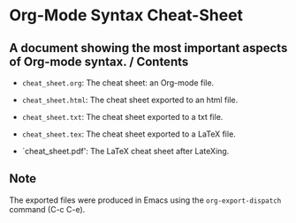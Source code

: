 Org-Mode Syntax Cheat-Sheet
===========================

A document showing the most important aspects of Org-mode syntax.
/
Contents
---------

* `cheat_sheet.org`: The cheat sheet: an Org-mode file.

* `cheat_sheet.html`: The cheat sheet exported to an html file.

* `cheat_sheet.txt`: The cheat sheet exported to a txt file.

* `cheat_sheet.tex`: The cheat sheet exported to a LaTeX file.

* `cheat_sheet.pdf': The LaTeX cheat sheet after LateXing.

Note
----

The exported files were produced in Emacs using
the `org-export-dispatch` command (C-c C-e).
